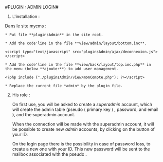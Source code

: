 #PLUGIN : ADMIN LOGIN#



1. L'installation :
	
Dans le site mycms :

	* Put file **pluginsAdmin** in the site root.

	* Add the code'line in the file **view/admin/layout/bottom.inc**.

   `<script type="text/javascript" src="pluginsAdmin/ajax/deconnexion.js"></script>`

	* Add the code'line in the file **view/back/layout/top.inc.php** in the menu (below **ajouter**) to add user management.

   `<?php include ("./pluginsAdmin/view/monCompte.php"); ?></script>`

	* Replace the current file *admin* by the plugin file.


2. His role :

	On first use, you will be asked to create a *superadmin* account, which will create the admin table (pseudo ( primary key ) , password, and email ), and the superadmin account.

	When the connection will be made with the superadmin account, it will be possible to create new *admin* accounts, by clicking on the button of your ID.

	On the login page there is the possibility in case of password loss, to create a new one with your ID. This new password will be sent to the mailbox associated with the pseudo .


	
	